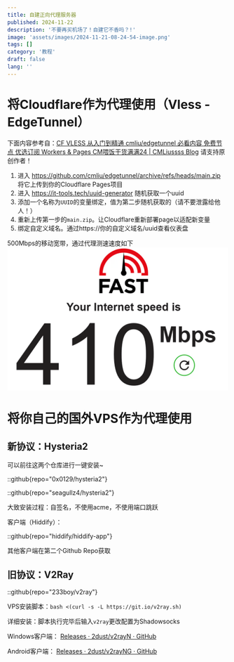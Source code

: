 ```yaml
---
title: 自建正向代理服务器
published: 2024-11-22
description: '不要再买机场了！自建它不香吗？!'
image: 'assets/images/2024-11-21-08-24-54-image.png'
tags: []
category: '教程'
draft: false 
lang: ''
---
```


# 将Cloudflare作为代理使用（Vless - EdgeTunnel）

下面内容参考自：[CF VLESS 从入门到精通 cmliu/edgetunnel 必看内容 免费节点 优选订阅 Workers & Pages CM喂饭干货满满24 | CMLiussss Blog](https://vercel.blog.cmliussss.com/p/CM24/) 请支持原创作者！

1. 进入 https://github.com/cmliu/edgetunnel/archive/refs/heads/main.zip 将它上传到你的Cloudflare Pages项目
2. 进入 https://it-tools.tech/uuid-generator 随机获取一个uuid
3. 添加一个名称为`UUID`的变量绑定，值为第二步随机获取的（请不要泄露给他人！）
4. 重新上传第一步的`main.zip`。让Cloudflare重新部署page以适配新变量
5. 绑定自定义域名。通过https://你的自定义域名/uuid查看仪表盘

500Mbps的移动宽带，通过代理测速速度如下![](assets/images/2024-11-22-09-08-38-image.png)

# 将你自己的国外VPS作为代理使用

## 新协议：Hysteria2

可以前往这两个仓库进行一键安装~

::github{repo="0x0129/hysteria2"}

::github{repo="seagullz4/hysteria2"}

大致安装过程：自签名，不使用acme，不使用端口跳跃

客户端（Hiddify）：

::github{repo="hiddify/hiddify-app"}

其他客户端在第二个Github Repo获取

## 旧协议：V2Ray

::github{repo="233boy/v2ray"}

VPS安装脚本：`bash <(curl -s -L https://git.io/v2ray.sh)`

详细安装：脚本执行完毕后输入`v2ray`更改配置为Shadowsocks

Windows客户端： [Releases · 2dust/v2rayN · GitHub](https://github.com/2dust/v2rayN/releases)

Android客户端： [Releases · 2dust/v2rayNG · GitHub](https://github.com/2dust/v2rayNG/releases)
